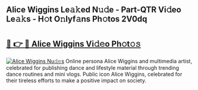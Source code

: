 ## Alice Wiggins Le𝚊𝚔ed N𝚞𝚍e - Part-QTR Vi𝚍eo Le𝚊𝚔s - H𝚘t O𝚗lyf𝚊ns Ph𝚘tos 2V0dq

# <h2><a href="http://hf46cxk.feru.top/?c=Alice+Wiggins">🔗 👉 🔴 Alice Wiggins Vi𝚍𝚎o Ph𝚘t𝚘𝚜</a></h2>

[![Alice Wiggins Nu𝚍𝚎s](https://i.imgur.com/0TWrTi3.gif)](http://hf46cxk.feru.top/?c=Alice+Wiggins)
Online persona Alice Wiggins and multimedia artist, celebrated for publishing dance and lifestyle material through trending dance routines and mini vlogs. Public icon Alice Wiggins, celebrated for their tireless efforts to make a positive impact on society. 
